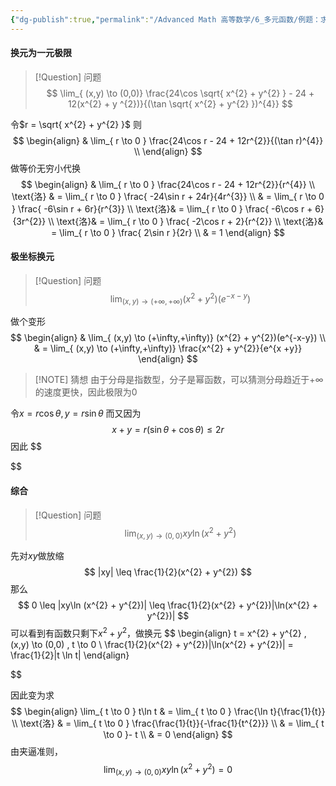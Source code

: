 ```yaml
---
{"dg-publish":true,"permalink":"/Advanced Math 高等数学/6_多元函数/例题：求极限/","tags":["微积分","例题"]}
---
```


#### 换元为一元极限

> [!Question] 问题
> $$
> \lim_{ (x,y) \to (0,0)}  \frac{24\cos \sqrt{ x^{2} + y^{2} } - 24  + 12(x^{2} + y ^{2})}{(\tan \sqrt{ x^{2} + y^{2} })^{4}}
> $$

令$r = \sqrt{ x^{2} + y^{2} }$
则
$$
\begin{align}
 & \lim_{ r \to 0 } \frac{24\cos r - 24 + 12r^{2}}{(\tan r)^{4}} \\
\end{align}
$$
做等价无穷小代换
$$
\begin{align}
 & \lim_{ r \to 0 } \frac{24\cos r - 24 + 12r^{2}}{r^{4}}  \\
\text{洛} & =  \lim_{ r \to 0 } \frac{ -24\sin r  + 24r}{4r^{3}} \\
& =  \lim_{ r \to 0 } \frac{ -6\sin r  + 6r}{r^{3}} \\
\text{洛}& =  \lim_{ r \to 0 } \frac{ -6\cos r  + 6}{3r^{2}} \\
\text{洛}& =  \lim_{ r \to 0 } \frac{ -2\cos r  + 2}{r^{2}} \\
\text{洛}& =  \lim_{ r \to 0 } \frac{ 2\sin r }{2r} \\
 & = 1
\end{align}
$$
#### 极坐标换元

> [!Question] 问题
> $$
> \lim_{ (x,y) \to (+\infty,+\infty)} (x^{2} + y^{2})(e^{-x-y})
> $$

做个变形
$$
\begin{align}
 & \lim_{ (x,y) \to (+\infty,+\infty)} (x^{2} + y^{2})(e^{-x-y})  \\
 & = \lim_{ (x,y) \to (+\infty,+\infty)} \frac{x^{2} + y^{2}}{e^{x +y}}
\end{align}
$$


> [!NOTE] 猜想
> 由于分母是指数型，分子是幂函数，可以猜测分母趋近于$+\infty$的速度更快，因此极限为$0$


令$x = r\cos \theta , y = r\sin \theta$
而又因为
$$
x + y = r(\sin \theta + \cos \theta) \leq 2r
$$
因此
$$

$$
#### 综合

> [!Question] 问题
> $$
> \lim_{ (x,y) \to (0,0)}  xy\ln(x^{2} + y^{2})
> $$


先对$xy$做放缩
$$
|xy| \leq \frac{1}{2}(x^{2} + y^{2})
$$
那么
$$
0 \leq |xy\ln (x^{2} + y^{2})| \leq \frac{1}{2}(x^{2} + y^{2})|\ln(x^{2} + y^{2})|
$$
可以看到有函数只剩下$x^{2} + y^{2}$，做换元
$$
\begin{align}
t = x^{2} + y^{2} , (x,y) \to (0,0) , t \to 0 \\
\frac{1}{2}(x^{2} + y^{2})|\ln(x^{2} + y^{2})| = \frac{1}{2}|t \ln t|
\end{align}

$$


因此变为求
$$
\begin{align}
\lim_{ t \to 0 } t\ln t  & = \lim_{ t \to 0 } \frac{\ln t}{\frac{1}{t}} \\
\text{洛}  & = \lim_{ t \to 0 } \frac{\frac{1}{t}}{-\frac{1}{t^{2}}} \\
 & = \lim_{ t \to 0 }- t \\
 & = 0
\end{align}
$$
由夹逼准则，
$$
\lim_{ (x,y) \to (0,0)}  xy\ln(x^{2} + y^{2}) = 0
$$

